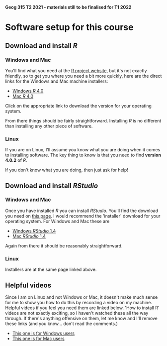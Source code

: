 **Geog 315 T2 2021 - materials still to be finalised for T1 2022**

# Software setup for this course
## Download and install _R_
### Windows and Mac
You'll find what you need at the [R project website](https://www.r-project.org/), but it's not exactly friendly, so to get you where you need a bit more quickly, here are the direct links for the Windows and Mac machine installers:

+ [Windows _R_ 4.0](https://cran.stat.auckland.ac.nz/bin/windows/base/old/4.0.2/R-4.0.2-win.exe)
+ [Mac _R_ 4.0](https://cran.stat.auckland.ac.nz/bin/macosx/base/R-4.0.2.pkg)

Click on the appropriate link to download the version for your operating system.

From there things should be fairly straightforward. Installing _R_ is no different than installing any other piece of software.

### Linux
If you are on Linux, I'll assume you know what you are doing when it comes to installing software. The key thing to know is that you need to find **version 4.0.2** of _R_.

If you don't know what you are doing, then just ask for help!

## Download and install _RStudio_
### Windows and Mac
Once you have installed _R_ you can install _RStudio_. You'll find the download you need on [this page](https://rstudio.com/products/rstudio/download/#download). I would recommend the 'installer' download for your operating system. For Windows and Mac these are

+ [Windows _RStudio_ 1.4](https://download1.rstudio.org/desktop/windows/RStudio-1.4.1717.exe)
+ [Mac _RStudio_ 1.4](https://download1.rstudio.org/desktop/macos/RStudio-1.4.1717.dmg)

Again from there it should be reasonably straightforward.

### Linux
Installers are at the same page linked above.

## Helpful videos
Since I am on Linux and not Windows or Mac, it doesn't make much sense for me to show you how to do this by recording a video on my machine. Helpful videos if you feel you need them are linked below. 'How to install R' videos are not exactly exciting, so I haven't watched these all the way through. If there's anything offensive on them, let me know and I'll remove these links (and you know... don't read the comments.)

+ [This one is for Windows users](https://www.youtube.com/watch?v=gx7A7C_wdyE)
+ [This one is for Mac users](https://www.youtube.com/watch?v=by5HyJX6H1I)
